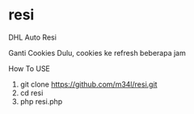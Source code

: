 # resi
DHL Auto Resi

Ganti Cookies Dulu, cookies ke refresh beberapa jam

How To USE
1. git clone https://github.com/m34l/resi.git
2. cd resi
3. php resi.php
